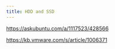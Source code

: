 ```yaml
---
title: HDD and SSD
---
```


https://askubuntu.com/a/1117523/428566

https://kb.vmware.com/s/article/1006371


